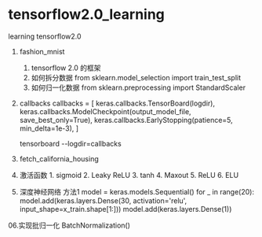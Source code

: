 # tensorflow2.0_learning
learning tensorflow2.0 

01. fashion_mnist
    1. tensorflow 2.0 的框架
    2. 如何拆分数据 
        from sklearn.model_selection import train_test_split
    3. 如何归一化数据
        from sklearn.preprocessing import StandardScaler
        
        
02. callbacks
    callbacks = [
        keras.callbacks.TensorBoard(logdir),
        keras.callbacks.ModelCheckpoint(output_model_file, save_best_only=True),
        keras.callbacks.EarlyStopping(patience=5, min_delta=1e-3),
    ]
    
    tensorboard --logdir=callbacks
 
 03. fetch_california_housing
 
 04. 激活函数
    1. sigmoid
    2. Leaky ReLU
    3. tanh
    4. Maxout
    5. ReLU
    6. ELU
  
  05. 深度神经网络 方法1
    model = keras.models.Sequential()
    for _ in range(20):
        model.add(keras.layers.Dense(30, activation='relu', input_shape=x_train.shape[1:]))
    model.add(keras.layers.Dense(1)) 
    
   06.实现批归一化  BatchNormalization()
   